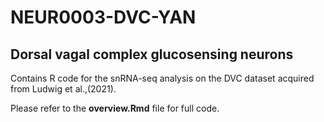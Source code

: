 # NEUR0003-DVC-YAN
## Dorsal vagal complex glucosensing neurons

Contains R code for the snRNA-seq analysis on the DVC dataset acquired from Ludwig et al.,(2021).

Please refer to the **overview.Rmd** file for full code.

